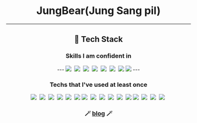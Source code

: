 

# <div align="center">JungBear(Jung Sang pil)</div>
- - -
## <div align="center">🔧 Tech Stack</div>
<div align="center">
<center><h3>Skills I am confident in</h3></center>
---
<a><img src="https://img.shields.io/badge/Java-007396?style=flat-square&logo=Java&logoColor=white"/></a>&nbsp;
<a><img src="https://img.shields.io/badge/Spring-6DB33F?style=flat-square&logo=Spring&logoColor=white"/></a>&nbsp;
<a><img src="https://img.shields.io/badge/SpringBoot-6DB33F?style=flat-square&logo=Spring Boot&logoColor=white"/></a>&nbsp;
<a><img src="https://img.shields.io/badge/JavaScript-F7DF1E?style=flat-square&logo=JavaScript&logoColor=white"/></a>&nbsp;
<a><img src="https://img.shields.io/badge/HTML5-E34F26?style=flat-square&logo=Html5&logoColor=white"/></a>&nbsp;
<a><img src="https://img.shields.io/badge/CSS3-1572B6?style=flat-square&logo=Css3&logoColor=white"/></a>&nbsp;
<a><img src="https://img.shields.io/badge/react.js-61DAFB?style=flat-square&logo=react&logoColor=black"/></a>
<a><img src="https://img.shields.io/badge/git-F05032?style=flat-square&logo=git&logoColor=white"/></a>
---
<center><h3>Techs that I've used at least once</h3></center>
<a><img src="https://img.shields.io/badge/Python-3766AB?style=flat-square&logo=Python&logoColor=white"/></a>&nbsp;
<a><img src="https://img.shields.io/badge/Java-007396?style=flat-square&logo=Java&logoColor=white"/></a>&nbsp;
<a><img src="https://img.shields.io/badge/JavaScript-F7DF1E?style=flat-square&logo=JavaScript&logoColor=white"/></a>&nbsp;
<a><img src="https://img.shields.io/badge/HTML5-E34F26?style=flat-square&logo=Html5&logoColor=white"/></a>&nbsp;
<a><img src="https://img.shields.io/badge/CSS3-1572B6?style=flat-square&logo=Css3&logoColor=white"/></a>&nbsp;
<a><img src="https://img.shields.io/badge/react.js-61DAFB?style=flat-square&logo=react&logoColor=black"/></a>
<a><img src="https://img.shields.io/badge/Spring-6DB33F?style=flat-square&logo=Spring&logoColor=white"/></a>&nbsp;
<a><img src="https://img.shields.io/badge/SpringBoot-6DB33F?style=flat-square&logo=Spring Boot&logoColor=white"/></a>&nbsp;
<a><img src="https://img.shields.io/badge/Oracle-F80000?style=flat-square&logo=Oracle&logoColor=white"/></a>&nbsp;
<a><img src="https://img.shields.io/badge/PostgreSQL-4169E1?style=flat-square&logo=PostgreSQL&logoColor=white"/></a>&nbsp;
<a><img src="https://img.shields.io/badge/MySQL-4479A1?style=flat-square&logo=MySQL&logoColor=white"/></a>&nbsp;
<a><img src="https://img.shields.io/badge/git-F05032?style=flat-square&logo=git&logoColor=white"/></a>
<a><img src="https://img.shields.io/badge/Amazon EC2-FF9900?style=flat-square&logo=Amazon EC2&logoColor=white"/></a>&nbsp;
<a><img src="https://img.shields.io/badge/Amazon RDS-527FFF?style=flat-square&logo=Amazon RDS&logoColor=white"/></a>&nbsp;
<a><img src="https://img.shields.io/badge/Amazon RDS-527FFF?style=flat-square&logo=Amazon RDS&logoColor=white"/></a>&nbsp;
<a><img src="https://img.shields.io/badge/jQuery-0769AD?style=flat-square&logo=jQuery&logoColor=white"/></a>&nbsp;
</div>

### <div align="center">🪄 [blog](https://jungbear.tistory.com/) 🪄 </div>



<!--
**JungBear/JungBear** is a ✨ _special_ ✨ repository because its `README.md` (this file) appears on your GitHub profile.

Here are some ideas to get you started:

- 🔭 I’m currently working on ...
- 🌱 I’m currently learning ...
- 👯 I’m looking to collaborate on ...
- 🤔 I’m looking for help with ...
- 💬 Ask me about ...
- 📫 How to reach me: ...
- 😄 Pronouns: ...
- ⚡ Fun fact: ...
-->
